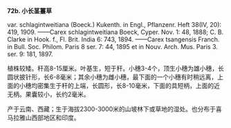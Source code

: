 **72b. 小长茎薹草**

var. schlagintweitiana (Boeck.) Kukenth. in Engl., Pflanzenr. Heft 38(IV, 20): 419, 1909. ——Carex schlagintweitiana Boeck, Cyper. Nov. 1: 48, 1888; C. B. Clarke in Hook. f., Fl. Brit. India 6: 743, 1894. ——Carex tsangensis Franch. in Bull. Soc. Philom. Paris 8 ser. 7: 44, 1895 et in Nouv. Arch. Mus. Paris 3. ser. 9: 181, 1897.

植株较矮。秆高8-15厘米。叶基生，短于秆。小穗3-4个，顶生小穗为雄小穗，长圆状披针形，长6-8毫米；其余小穗为雌小穗，最下面的一个小穗有时稍远离，上面的小穗均密集生于秆的上端，长圆形，长8-10毫米，下面的具短柄，上面的近无柄。果囊较小，长约2毫米。

产于云南、西藏；生于海拔2300-3000米的山坡林下或草地的湿处。也分布于喜马拉雅山西部地区和印度。

